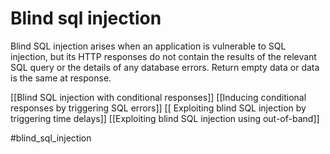 # Blind sql injection


Blind SQL injection arises when an application is vulnerable to SQL injection, but its HTTP responses do not contain the results of the relevant SQL query or the details of any database errors.
Return empty data or data is the same at response.

[[Blind SQL injection with conditional responses]]
[[Inducing conditional responses by triggering SQL errors]]
[[ Exploiting blind SQL injection by triggering time delays]]
[[Exploiting blind SQL injection using out-of-band]]

#blind_sql_injection